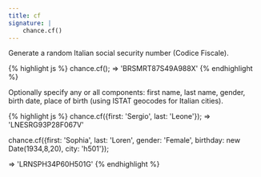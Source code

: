 ```yaml
---
title: cf
signature: |
    chance.cf()
---
```


Generate a random Italian social security number (Codice Fiscale).

{% highlight js %}
chance.cf();
=> 'BRSMRT87S49A988X'
{% endhighlight %}

Optionally specify any or all components: first name, last name, gender, birth date, place of birth (using ISTAT geocodes for Italian cities).

{% highlight js %}
chance.cf({first: 'Sergio', last: 'Leone'});
=> 'LNESRG93P28F067V'

chance.cf({first: 'Sophia', last: 'Loren', gender: 'Female', birthday: new Date(1934,8,20), city: 'h501'});

=> 'LRNSPH34P60H501G'
{% endhighlight %}
